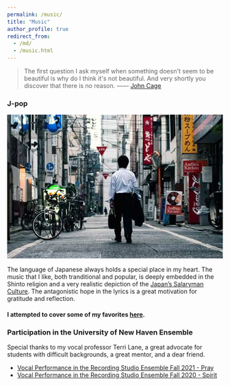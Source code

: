 ```yaml
---
permalink: /music/
title: "Music"
author_profile: true
redirect_from: 
  - /md/
  - /music.html
---
```


>The first question I ask myself when something doesn't seem to be beautiful is why do I think it's not beautiful. And very shortly you discover that there is no reason. –––– [John Cage](https://en.wikipedia.org/wiki/John_Cage)



### J-pop 

![Salaryman](/images/salaryman.jpeg)

The language of Japanese always holds a special place in my heart. The music that I like, both tranditional and popular, is deeply embedded in the Shinto religion and a very realistic depiction of the [Japan’s Salaryman Culture](https://medium.com/@jami3jam/the-japanese-salaryman-452692b485e5). The antagonistic hope in the lyrics is a great motivation for gratitude and reflection. 

#### I attempted to cover some of my favorites [here](https://www.youtube.com/channel/UCKa6_b7lDp9FhRfyAF9O6Bw).

### Participation in the University of New Haven Ensemble

 Special thanks to my vocal professor Terri Lane, a great advocate for students with difficult backgrounds, a great mentor, and a dear friend. 

 * [Vocal Performance in the Recording Studio Ensemble Fall 2021 - Pray](https://www.youtube.com/watch?v=GITUN3wqFck)
 * [Vocal Performance in the Recording Studio Ensemble Fall 2020 - Spirit](https://www.youtube.com/watch?v=S99c-4tcCBA)


